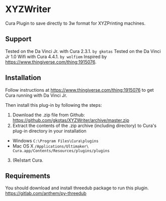 # XYZWriter
Cura Plugin to save directly to 3w format for XYZPrinting machines.

## Support
Tested on the Da Vinci Jr. with Cura 2.3.1. `by gkotas`
Tested on the Da Vinci Jr 1.0 Wifi with Cura 4.4.1. `by wolfiem` 
Inspired by https://www.thingiverse.com/thing:1915076.

## Installation
Follow instructions at https://www.thingiverse.com/thing:1915076 to get Cura running with Da Vinci Jr.

Then install this plug-in by following the steps:

1. Download the .zip file from Github: https://github.com/gkotas/XYZWriter/archive/master.zip
2. Extract the contents of the .zip archive (including directory) to Cura's plug-in directory in your installation 
* Windows `C:\Program Files\Cura\plugins`
* Mac OS X `/Applications/Ultimaker\ Cura.app/Contents/Resources/plugins/plugins`
3. (Re)start Cura.

## Requirements
You should download and install threedub package to run this plugin.
https://gitlab.com/anthem/py-threedub

